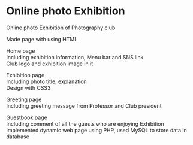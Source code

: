 # Online photo Exhibition

Online photo Exhibition of Photography club

Made page with using HTML   

Home page   
Including exhibition information, Menu bar and SNS link     
Club logo and exhibition image in it

Exhibition page   
Including photo title, explanation   
Design with CSS3   

Greeting page   
Including greeting message from Professor and Club president

Guestbook page   
Including comment of all the guests who are enjoying Exhibition   
Implemented dynamic web page using PHP, used MySQL to store data in database   

